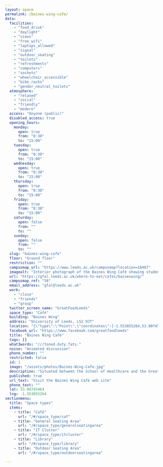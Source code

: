```yaml
---
layout: space
permalink: /baines-wing-cafe/
data:
  facilities:
    - "food_drink"
    - "daylight"
    - "views"
    - "free_wifi"
    - "laptops_allowed"
    - "signal"
    - "outdoor_seating"
    - "toilets"
    - "refreshments"
    - "computers"
    - "sockets"
    - "wheelchair_accessible"
    - "bike_racks"
    - "gender_neutral_toilets"
  atmosphere:
    - "relaxed"
    - "social"
    - "friendly"
    - "modern"
  access: "Anyone (public)"
  disabled_access: true
  opening_hours:
    monday:
      open: true
      from: "8:30"
      to: "15:00"
    tuesday:
      open: true
      from: "8:30"
      to: "15:00"
    wednesday:
      open: true
      from: "8:30"
      to: "15:00"
    thursday:
      open: true
      from: "8:30"
      to: "15:00"
    friday:
      open: true
      from: "8:30"
      to: "15:00"
    saturday:
      open: false
      from: ""
      to: ""
    sunday:
      open: false
      from: ""
      to: ""
  slug: "baines-wing-cafe"
  floor: "Ground floor"
  restriction: ""
  campusmap_url: "https://www.leeds.ac.uk/campusmap?location=18467"
  imagealt: "Interior photograph of the Baines Wing Café showing students seated at a round table in front of the serving area and chiller cabinets"
  url: "https://gfal.leeds.ac.uk/where-to-eat/cafes/baineswing/"
  campusmap_ref: "58"
  email_address: "gfal@leeds.ac.uk"
  work:
    - "close"
    - "friends"
    - "group"
  twitter_screen_name: "GreatFoodLeeds"
  space_type: "Café"
  building: "Baines Wing"
  address: "University of Leeds, LS2 9JT"
  location: "{\"type\":\"Point\",\"coordinates\":[-1.553855264,53.80745464]}"
  facebook_url: "https://www.facebook.com/greatfoodleeds"
  title: "Baines Wing Café"
  tags: []
  what3words: "///toned.duty.fats."
  noise: "Animated discussion"
  phone_number: ""
  restricted: false
  id: 1
  image: "/assets/photos/Baines-Wing-Cafe.jpg"
  description: "Situated between the School of Healthcare and the Great Hall, Baines Wing Café has a large seating area including its own secluded courtyard which is perfect to enjoy the sunny weather.\n\nMixture of group seating around tables, sofas and some high level desking with 6 workstations."
  published: true
  url_text: "Visit the Baines Wing Café web site"
  phone_text: ""
  lat: 53.80745464
  lng: -1.553855264
sectionmenu:
  title: "Space types"
  items:
    - title: "Café"
      url: "/#/space_type/caf"
    - title: "General Seating Area"
      url: "/#/space_type/generalseatingarea"
    - title: "IT Cluster"
      url: "/#/space_type/itcluster"
    - title: "Library"
      url: "/#/space_type/library"
    - title: "Outdoor Seating Area"
      url: "/#/space_type/outdoorseatingarea"

---
```

